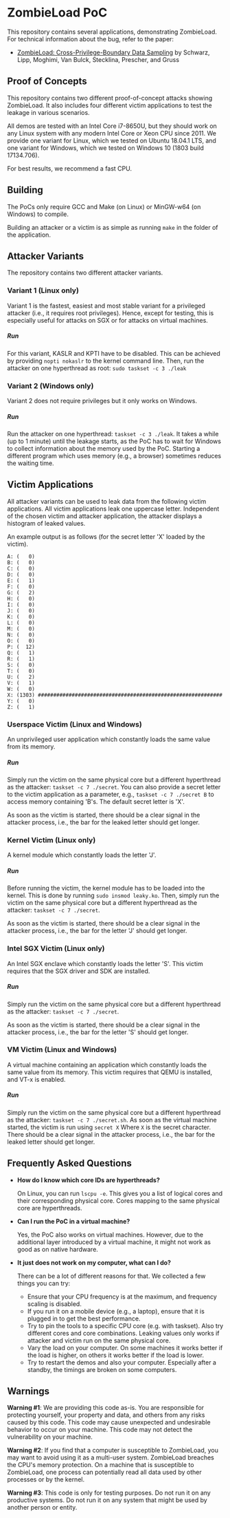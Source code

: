 # ZombieLoad PoC

This repository contains several applications, demonstrating ZombieLoad. For technical information about the bug, refer to the paper:

* [ZombieLoad: Cross-Privilege-Boundary Data Sampling](https://zombieload.com/zombieload.pdf) by Schwarz, Lipp, Moghimi, Van Bulck, Stecklina, Prescher, and Gruss

## Proof of Concepts

This repository contains two different proof-of-concept attacks showing ZombieLoad. It also includes four different victim applications to test the leakage in various scenarios. 

All demos are tested with an Intel Core i7-8650U, but they should work on any Linux system with any modern Intel Core or Xeon CPU since 2011. 
We provide one variant for Linux, which we tested on Ubuntu 18.04.1 LTS, and one variant for Windows, which we tested on Windows 10 (1803 build 17134.706). 

For best results, we recommend a fast CPU. 

## Building

The PoCs only require GCC and Make (on Linux) or MinGW-w64 (on Windows) to compile. 

Building an attacker or a victim is as simple as running `make` in the folder of the application. 


## Attacker Variants

The repository contains two different attacker variants.

### Variant 1 (Linux only)

Variant 1 is the fastest, easiest and most stable variant for a privileged attacker (i.e., it requires root privileges). Hence, except for testing, this is especially useful for attacks on SGX or for attacks on virtual machines. 

##### Run

For this variant, KASLR and KPTI have to be disabled. This can be achieved by providing `nopti nokaslr` to the kernel command line. 
Then, run the attacker on one hyperthread as root: `sudo taskset -c 3 ./leak`

### Variant 2 (Windows only)

Variant 2 does not require privileges but it only works on Windows. 

##### Run
Run the attacker on one hyperthread: `taskset -c 3 ./leak`. It takes a while (up to 1 minute) until the leakage starts, as the PoC has to wait for Windows to collect information about the memory used by the PoC. Starting a different program which uses memory (e.g., a browser) sometimes reduces the waiting time. 


## Victim Applications

All attacker variants can be used to leak data from the following victim applications. All victim applications leak one uppercase letter. Independent of the chosen victim and attacker application, the attacker displays a histogram of leaked values. 

An example output is as follows (for the secret letter 'X' loaded by the victim).

    A: (   0) 
    B: (   0) 
    C: (   0) 
    D: (   0) 
    E: (   1) 
    F: (   0) 
    G: (   2) 
    H: (   0) 
    I: (   0) 
    J: (   0) 
    K: (   0) 
    L: (   0) 
    M: (   0) 
    N: (   0) 
    O: (   0) 
    P: (  12) 
    Q: (   1) 
    R: (   1) 
    S: (   0) 
    T: (   0) 
    U: (   2) 
    V: (   1) 
    W: (   0) 
    X: (1303) ############################################################
    Y: (   0) 
    Z: (   1) 

### Userspace Victim (Linux and Windows)

An unprivileged user application which constantly loads the same value from its memory. 

##### Run

Simply run the victim on the same physical core but a different hyperthread as the attacker: `taskset -c 7 ./secret`. You can also provide a secret letter to the victim application as a parameter, e.g., `taskset -c 7 ./secret B` to access memory containing 'B's. The default secret letter is 'X'. 

As soon as the victim is started, there should be a clear signal in the attacker process, i.e., the bar for the leaked letter should get longer. 

### Kernel Victim (Linux only)

A kernel module which constantly loads the letter 'J'.

##### Run

Before running the victim, the kernel module has to be loaded into the kernel. This is done by running `sudo insmod leaky.ko`. Then, simply run the victim on the same physical core but a different hyperthread as the attacker: `taskset -c 7 ./secret`.

As soon as the victim is started, there should be a clear signal in the attacker process, i.e., the bar for the letter 'J' should get longer. 

### Intel SGX Victim (Linux only)

An Intel SGX enclave which constantly loads the letter 'S'. This victim requires that the SGX driver and SDK are installed. 

##### Run

Simply run the victim on the same physical core but a different hyperthread as the attacker: `taskset -c 7 ./secret`.

As soon as the victim is started, there should be a clear signal in the attacker process, i.e., the bar for the letter 'S' should get longer. 

### VM Victim (Linux and Windows)

A virtual machine containing an application which constantly loads the same value from its memory. This victim requires that QEMU is installed, and VT-x is enabled. 

##### Run

Simply run the victim on the same physical core but a different hyperthread as the attacker: `taskset -c 7 ./secret.sh`. 
As soon as the virtual machine started, the victim is run using  `secret X`
Where `X` is the secret character. There should be a clear signal in the attacker process, i.e., the bar for the leaked letter should get longer. 


## Frequently Asked Questions

* **How do I know which core IDs are hyperthreads?**

    On Linux, you can run `lscpu -e`. This gives you a list of logical cores and their corresponding physical core. Cores mapping to the same physical core are hyperthreads. 

* **Can I run the PoC in a virtual machine?**

    Yes, the PoC also works on virtual machines. However, due to the additional layer introduced by a virtual machine, it might not work as good as on native hardware. 

* **It just does not work on my computer, what can I do?**

    There can be a lot of different reasons for that. We collected a few things you can try:
    
    * Ensure that your CPU frequency is at the maximum, and frequency scaling is disabled.
    * If you run it on a mobile device (e.g., a laptop), ensure that it is plugged in to get the best performance.
    * Try to pin the tools to a specific CPU core (e.g. with taskset). Also try different cores and core combinations. Leaking values only works if attacker and victim run on the same physical core. 
    * Vary the load on your computer. On some machines it works better if the load is higher, on others it works better if the load is lower.
    * Try to restart the demos and also your computer. Especially after a standby, the timings are broken on some computers. 

## Warnings
**Warning #1**: We are providing this code as-is. You are responsible for protecting yourself, your property and data, and others from any risks caused by this code. This code may cause unexpected and undesirable behavior to occur on your machine. This code may not detect the vulnerability on your machine.

**Warning #2**: If you find that a computer is susceptible to ZombieLoad, you may want to avoid using it as a multi-user system. ZombieLoad breaches the CPU's memory protection. On a machine that is susceptible to ZombieLoad, one process can potentially read all data used by other processes or by the kernel.

**Warning #3**: This code is only for testing purposes. Do not run it on any productive systems. Do not run it on any system that might be used by another person or entity.
